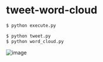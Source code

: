 # tweet-word-cloud

```bash
$ python execute.py
```

```bash
$ python tweet.py
$ python word_cloud.py
```

![image](https://user-images.githubusercontent.com/11635641/78171919-2b5f4d00-7490-11ea-90ca-52b169f71a0e.png)

